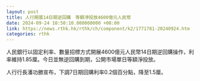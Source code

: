 ```yaml
---
layout: post
title: 人行開展14日期逆回購　等額淨投放4600億元人民幣
date: 2024-09-24 10:50:10.000000000 +08:00
link: https://news.rthk.hk/rthk/ch/component/k2/1771781-20240924.htm
categories: rthk
---
```


人民銀行以固定利率、數量招標方式開展4600億元人民幣14日期逆回購操作，利率維持1.85厘。今日並無逆回購到期，公開市場單日等額淨投放。

人行行長潘功勝宣布，下調7日期回購利率0.2個百分點，降至1.5厘。

